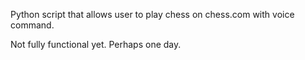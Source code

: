 Python script that allows user to play chess on chess.com with voice command.

Not fully functional yet. Perhaps one day.


